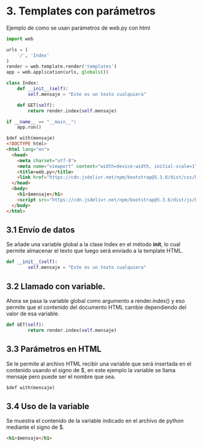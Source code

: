 # 3. Templates con parámetros

Ejemplo de como se usan parámetros de web.py con html

```python
import web

urls = (
    '/', 'Index'
)
render = web.template.render('templates')
app = web.application(urls, globals())

class Index:
    def __init__(self):
        self.mensaje = "Este es un texto cualquiera"

    def GET(self):
        return render.index(self.mensaje)

if __name__ == "__main__":
    app.run()
```

```html
$def with(mensaje)
<!DOCTYPE html>
<html lang="en">
  <head>
    <meta charset="utf-8">
    <meta name="viewport" content="width=device-width, initial-scale=1">
    <title>web.py</title>
    <link href="https://cdn.jsdelivr.net/npm/bootstrap@5.3.6/dist/css/bootstrap.min.css" rel="stylesheet" integrity="sha384-4Q6Gf2aSP4eDXB8Miphtr37CMZZQ5oXLH2yaXMJ2w8e2ZtHTl7GptT4jmndRuHDT" crossorigin="anonymous">
  </head>
  <body>
    <h1>$mensaje</h1>
    <script src="https://cdn.jsdelivr.net/npm/bootstrap@5.3.6/dist/js/bootstrap.bundle.min.js" integrity="sha384-j1CDi7MgGQ12Z7Qab0qlWQ/Qqz24Gc6BM0thvEMVjHnfYGF0rmFCozFSxQBxwHKO" crossorigin="anonymous"></script>
  </body>
</html>
```

## 3.1 Envío de datos

Se añade una variable global a la clase Index en el método __init__, lo cual permite almacenar el texto que luego será enviado a la template HTML.

```python
def __init__(self):
        self.mensaje = "Este es un texto cualquiera"
```

## 3.2 Llamado con variable.

Ahora se pasa la variable global como argumento a render.index() y eso permite que el contenido del documento HTML cambie dependiendo del valor de esa variable.

```python
def GET(self):
        return render.index(self.mensaje)
```

## 3.3 Parámetros en HTML

Se le permite al archivo HTML recibir una variable que será insertada en el contenido usando el signo de $, en este ejemplo la variable se llama mensaje pero puede ser el nombre que sea.

```html
$def with(mensaje)
```

## 3.4 Uso de la variable

Se muestra el contenido de la variable indicado en el archivo de python mediante el signo de $.

```html
<h1>$mensaje</h1>
```